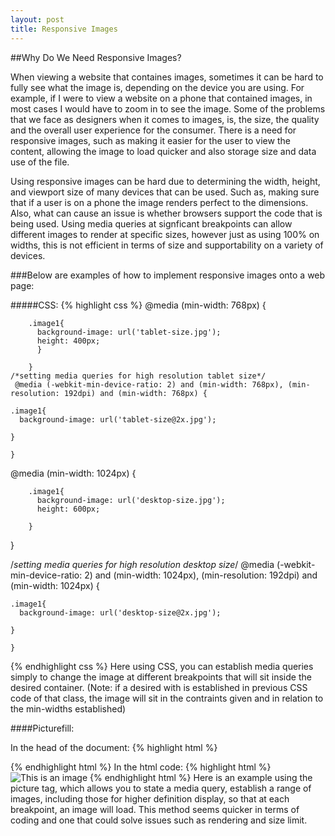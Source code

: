 ```yaml
---
layout: post
title: Responsive Images
---
```


##Why Do We Need Responsive Images?

When viewing a website that containes images, sometimes it can be hard to fully see what the image is, depending on the device you are using.
For example, if I were to view a website on a phone that contained images, in most cases I would have to zoom in to see the image. Some of the 
problems that we face as designers when it comes to images, is, the size, the quality and the overall user experience for the consumer. 
There is a need for responsive images, such as making it easier for the user to view the content, allowing the image to load quicker and also storage size and data use of the file.

Using responsive images can be hard due to determining the width, height, and viewport size of many devices that can be used. Such as, making sure that
if a user is on a phone the image renders perfect to the dimensions. Also, what can cause an issue is whether browsers support the code
that is being used. Using media queries at signficant breakpoints can allow different images to render at specific sizes, however just as using 100% on widths, 
this is not efficient in terms of size and supportability on a variety of devices.

###Below are examples of how to implement responsive images onto a web page:

#####CSS:
{% highlight css %}
 @media (min-width: 768px) {

        .image1{
          background-image: url('tablet-size.jpg');
          height: 400px;
          }
   
        }
    /*setting media queries for high resolution tablet size*/
     @media (-webkit-min-device-ratio: 2) and (min-width: 768px), (min-resolution: 192dpi) and (min-width: 768px) {
    
    .image1{
      background-image: url('tablet-size@2x.jpg');
  
    }
    
    }    
        
  @media (min-width: 1024px) {

        .image1{
          background-image: url('desktop-size.jpg');
          height: 600px;
          
        }     
        
   }
   
   /*setting media queries for high resolution desktop size*/
     @media (-webkit-min-device-ratio: 2) and (min-width: 1024px), (min-resolution: 192dpi) and (min-width: 1024px) {
    
    .image1{
      background-image: url('desktop-size@2x.jpg');
  
    }
    
    }

{% endhighlight css %}
Here using CSS, you can establish media queries simply to change the image at different breakpoints that will sit inside the desired container. (Note: if a desired with 
is established in previous CSS code of that class, the image will sit in the contraints given and in relation to the min-widths established)

####Picturefill:

In the head of the document:
{% highlight html %}

<script type="text/javascript">

//tell browser about picture element
  document.createElement('picture');
  </script>

  <script src="picturefill.js" async></script>
{% endhighlight html %}
In the html code:
{% highlight html %}
 <picture>
    <source media="(min-width:1024px)" srcset="image-desktop.jpg, image-desktop@2x.jpg">
    <source media="(min-width:768px)" srcset="image-tablet.jpg, image-tablet@2x.jpg">
      <img srcset="image-mobile.jpg, image-mobile@2x.jpg" alt="This is an image">
    </picture> 
{% endhighlight html %}
Here is an example using the picture tag, which allows you to state a media query, establish a range of images, including those for 
higher definition display, so that at each breakpoint, an image will load. This method seems quicker in terms of coding and one that could solve issues such as rendering and size limit.

